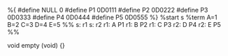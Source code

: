 %{
#define NULL 0
#define P1 0D0111
#define P2 0D0222
#define P3 0D0333
#define P4 0D0444
#define P5 0D0555
%}
%start s
%term A=1 B=2 C=3 D=4 E=5
%%
s: r1
s: r2
r1: A	P1
r1: B	P2
r1: C	P3
r2: D	P4
r2: E	P5
%%

void empty (void) {}
